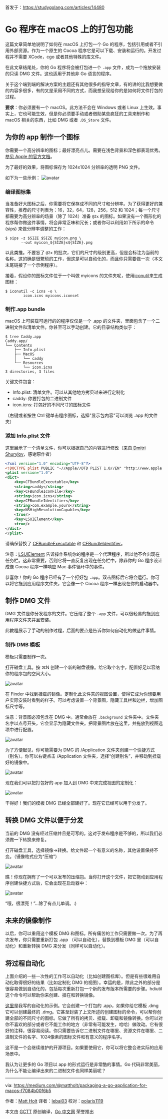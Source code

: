 首发于：https://studygolang.com/articles/14480

# Go 程序在 macOS 上的打包功能

这篇文章简单地说明了如何在 macOS 上打包一个 Go 的程序，包括引用或者不引用外部资源。作为一个原生的 Cocoa 程序它是可以下载、安装和运行的。开发过程并不需要 XCode，cgo 或者其他特殊的库文件。

在此文章结尾处，你的 Go 程序将会被打包进一个 `.app` 文件，成为一个拖放安装的只读 DMG 文件。这也适用于其他非 Go 语言的程序。

关于这个端到端的解决方案的主题还有其他很多的指导文章，有的讲的比我想要做的内容多很多，有的又是采用不同的方式，而我想呈现给你的是如何将文件打包的过程。

**要求**：你必须要有一个 macOS。此方法不会在 Windows 或者 Linux 上生效。事实上，它也可能生效，但是你必须要手动或者借助某些疯狂的工具来制作和 macOS 相关的东西，比如 DMG 或者 `.DS_Store` 文件。

## 为你的 app 制作一个图标

你需要一个高分辨率的图标；最好漂亮点儿。需要在浅色背景和深色都表现优秀。[参见 Apple 的官方文档](https://developer.apple.com/library/content/documentation/GraphicsAnimation/Conceptual/HighResolutionOSX/Optimizing/Optimizing.html)。

为了最好的效果，将图标保存为 1024x1024 分辨率的透明 PNG 文件。

如下为一些示例：
![avatar](https://raw.githubusercontent.com/studygolang/gctt-images/master/package-for-mac/1.png)

### 编译图标集

当准备好大图标之后，你需要将它保存成不同的尺寸和分辨率。为了获得更好的兼容性，推荐的尺寸列表为：16，32，64，128，256，512 和 1024；每一个尺寸都需要为高分辨率的场景（除了 1024）准备 `@2x` 的图标。如果没有一个图形化的程序帮你做这件事情，将会非常乏味和冗长；或者你可以利用如下所示的命令 (sips) 来做分辨率调整的工作：

```shell
$ sips -z $SIZE $SIZE myicon.png \
       --out myicon_${SIZE}x${SIZE}.png
```

以此类推。不要忘了 `@2x` 的批次，它们的尺寸的级别更高，但是会标注为当前的名称。这的确是很繁琐的工作，但这是可以自动化的，而且你只需要做一次（本文末尾链接了一个示例程序）。

接着，假设你的图标文件位于一个叫做 myicons 的文件夹呢，使用[iconutil](https://developer.apple.com/library/content/documentation/GraphicsAnimation/Conceptual/HighResolutionOSX/Optimizing/Optimizing.html#//apple_ref/doc/uid/TP40012302-CH7-SW2)来生成图标：

```shell
$ iconutil -c icns -o \
        icon.icns myicons.iconset
```

### 制作.app bundle

macOS 上可装载可运行的的程序仅仅是一个 .app 的文件夹，里面包含了一个二进制文件和清单文件。你甚至可以手动创建。它的目录结构类似于：

```shell
$ tree Caddy.app
Caddy.app/
└── Contents
    ├── Info.plist
    ├── MacOS
    │   └── caddy
    └── Resources
        └── icon.icns
3 directories, 3 files
```

关键文件包含：

+ Info.plist: 清单文件。可以从其他地方拷贝过来进行定制化
+ caddy: 你要打包的二进制文件
+ icon.icns: 打包好的不同尺寸的图标文件

（右键或者按住 Ctrl 键单击程序图标，选择"显示包内容"可以浏览 .app 的文件夹）

### 添加 Info.plist 文件

这里展示了一个清单文件，你可以根据自己的内容进行修改（[来自 Dmitri Shurylov](https://github.com/shurcooL/trayhost)，感谢原作者）

```xml
<?xml version="1.0" encoding="UTF-8"?>
<!DOCTYPE plist PUBLIC "-//Apple//DTD PLIST 1.0//EN" "http://www.apple.com/DTDs/PropertyList-1.0.dtd">
<plist version="1.0">
<dict>
    <key>CFBundleExecutable</key>
    <string>caddy</string>
    <key>CFBundleIconFile</key>
    <string>icon.icns</string>
    <key>CFBundleIdentifier</key>
    <string>com.example.yours</string>
    <key>NSHighResolutionCapable</key>
    <true/>
    <key>LSUIElement</key>
    <true/>
</dict>
</plist>
```

请确保替换了 [CFBundleExecutable](https://developer.apple.com/library/content/documentation/General/Reference/InfoPlistKeyReference/Articles/CoreFoundationKeys.html) 和 [CFBundleIdentifier](https://developer.apple.com/library/content/documentation/General/Reference/InfoPlistKeyReference/Articles/CoreFoundationKeys.html)。

注意：[LSUIElement](https://developer.apple.com/library/content/documentation/General/Reference/InfoPlistKeyReference/Articles/LaunchServicesKeys.html) 告诉操作系统你的程序是一个代理程序，所以他不会出现在任务栏。这非常重要，否则它将一直反复出现在任务栏中，除非你的 Go 程序设计成像 Cocoa 程序一样响应 Mac 事件循环中的事件。

恭喜你！你的 Go 程序已经有了一个打好包 `.app`。双击图标后它将会运行。你可以将它拖到应用程序文件夹，它会像一个 Cocoa 程序一样出现在你的启动器中。

## 制作 DMG 文件

DMG 文件是你分发程序的文件。它压缩了整个 `.app` 文件，可以很轻易的拖到应用程序文件夹并且安装。

此教程展示了手动的制作过程，后面的要点是告诉你如何自动化的做这件事情。

### 制作 DMB 模板

模板只需要制作一次。

打开磁盘工具。按 ⌘N 创建一个新的磁盘镜像。给它取个名字，配置好足以容纳你的程序包的空间大小。

![avatar](https://raw.githubusercontent.com/studygolang/gctt-images/master/package-for-mac/2.png)

在 Finder 中找到挂载的镜像。定制化此文件夹的视图设置，使得它成为你想要用户实际安装时看到的样子。可以考虑设置一个背景图，隐藏工具栏和边栏，增加图标尺寸等。

注意：背景图必须包含在 DMG 中。通常会放在 `.background` 文件夹中。文件夹名字以点号开头，它会显示为隐藏文件夹。把背景图片放在这里，并拖放到视图选项中进行配置。

![avatar](https://raw.githubusercontent.com/studygolang/gctt-images/master/package-for-mac/3.png)

为了方便起见，你可能需要为 DMG 的 /Application 文件夹创建一个快捷方式（别名）。你可以右键点击 /Application 文件夹，选择“创建别名”，并移动到挂载好的镜像中。

![avatar](https://raw.githubusercontent.com/studygolang/gctt-images/master/package-for-mac/4.png)

现在我们可以把打包好的 app 加入到 DMG 中来完成视图的定制化：

![avatar](https://raw.githubusercontent.com/studygolang/gctt-images/master/package-for-mac/5.png)

干得好！我们的模板 DMG 已经全部建好了。现在它已经可以用于分发了。

## 转换 DMG 文件以便于分发

当前的 DMG 没有经过压缩并且是可写的。这对于发布程序是不够的，所以我们必须做一下转换来修复。

打开磁盘工具，选择镜像->转换。给文件起一个有意义的名称，其他设置保持不变。（镜像格式应为“压缩”）

![avatar](https://raw.githubusercontent.com/studygolang/gctt-images/master/package-for-mac/6.png)

瞧！你现在拥有了一个可以发布的压缩包。当你打开这个文件，把它拖动到应用程序创建快捷方式后，它会出现在启动器中：

![avatar](https://raw.githubusercontent.com/studygolang/gctt-images/master/package-for-mac/7.png)

“哦，很漂亮！”...除了有点儿单调。:)

## 未来的镜像制作

以后，你可以重用这个模板 DMG 和图标。所有痛苦的工作只需要做一次。为了再次发布，你只需要重新打包 .app （可以自动化），替换到模板 DMG 里（可以自动化）和重新转换 DMG 来分发（同样可以自动化）。

## 将过程自动化

上面介绍的一些一次性的工作可以自动化（比如创建图标库）。但是有些很难用自动化取得很好的结果（比如定制化 DMG 的视图）。幸运的是，除此之外的部分是很容易做到自动化的，包括每次重新打包一个新的发布版本所需要的步骤。hdiutil 这个命令可以帮助你来创建、挂在和转换镜像。

[这里](https://gist.github.com/mholt/11008646c95d787c30806d3f24b2c844)是我写的自动化的示例。它会创建一个打包的 .app，如果你给它模板 .dmg 它可以创建最终的 .dmg。它甚至封装了上文所述的创建图标的命令，可以帮你创建全部的不同尺寸的图标。它做了所有的拷贝、挂载、卸载和镜像转换。你可以对你不喜欢的部分或者它不能工作的地方（非常有可能发生，哈哈）做改动。它有很好的注释，很容易阅读。你只需要告诉它二进制文件在哪里、资源文件在哪里、二进制文件的名字、1024像素的图标文件和有意义的程序名字。

这不是一个会继续维护的开源项目。如果要使用它，你可以将它整合进实际的应用场景中。

我认为让更多的 Go 项目以 app 的形式运行是非常酷的事情。Go 代码非常美丽，为什么不能让编译出来的二进制文件也同样美丽呢？

---

via: https://medium.com/@mattholt/packaging-a-go-application-for-macos-f7084b00f6b5

作者：[Matt Holt](https://medium.com/@mattholt)
译者：[lebai03](https://github.com/lebai03)
校对：[polaris1119](https://github.com/polaris1119)

本文由 [GCTT](https://github.com/studygolang/GCTT) 原创编译，[Go 中文网](https://studygolang.com/) 荣誉推出
